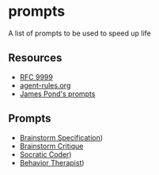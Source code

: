 # prompts

A list of prompts to be used to speed up life

## Resources

- [RFC 9999](https://ampcode.com/AGENT.md)
- [agent-rules.org](https://agent-rules.org/)
- [James Pond's prompts](https://github.com/jamesponddotco/llm-prompts)

## Prompts

- [Brainstorm Specification](brainstorm-specification.md))
- [Brainstorm Critique](brainstorm-critique.md)
- [Socratic Coder](socratic-coder.md))
- [Behavior Therapist](behavior-therapist.md))
